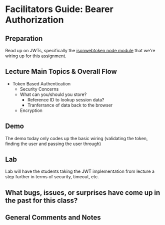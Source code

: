 # Facilitators Guide: Bearer Authorization

## Preparation
Read up on JWTs, specifically the [jsonwebtoken node module](https://www.npmjs.com/package/jsonwebtoken) that we're wiring up for this assignment.

## Lecture Main Topics & Overall Flow
* Token Based Authentication
  * Security Concerns
  * What can you/should you store?
    * Reference ID to lookup session data?
    * Tranferrance of data back to the browser
  * Encryption

## Demo
The demo today only codes up the basic wiring (validating the token, finding the user and passing the user through) 


## Lab
Lab will have the students taking the JWT implementation from lecture a step further in terms of security, timeout, etc.  


## What bugs, issues, or surprises have come up in the past for this class?

## General Comments and Notes


